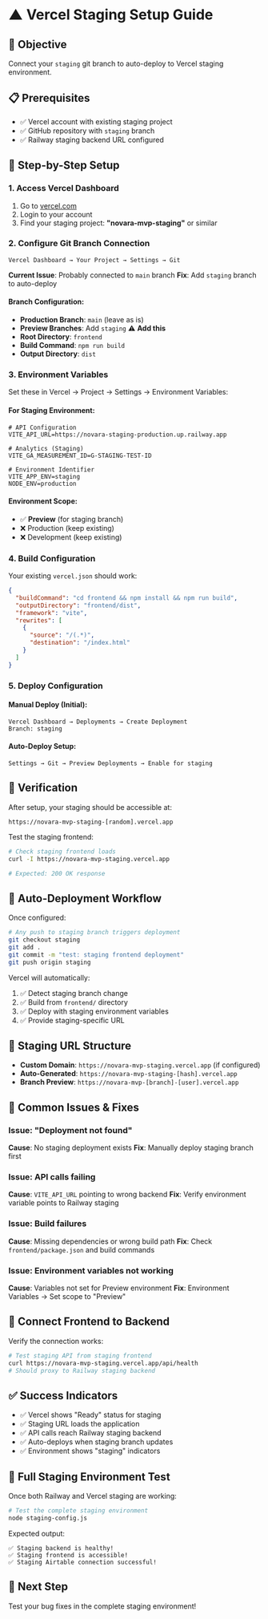 # ▲ Vercel Staging Setup Guide

## 🎯 **Objective**
Connect your `staging` git branch to auto-deploy to Vercel staging environment.

## 📋 **Prerequisites**
- ✅ Vercel account with existing staging project
- ✅ GitHub repository with `staging` branch
- ✅ Railway staging backend URL configured

## 🔧 **Step-by-Step Setup**

### **1. Access Vercel Dashboard**
1. Go to [vercel.com](https://vercel.com/dashboard)
2. Login to your account
3. Find your staging project: **"novara-mvp-staging"** or similar

### **2. Configure Git Branch Connection**
```
Vercel Dashboard → Your Project → Settings → Git
```

**Current Issue**: Probably connected to `main` branch
**Fix**: Add `staging` branch to auto-deploy

#### **Branch Configuration:**
- **Production Branch**: `main` (leave as is)
- **Preview Branches**: Add `staging` ⚠️ **Add this**
- **Root Directory**: `frontend`
- **Build Command**: `npm run build`
- **Output Directory**: `dist`

### **3. Environment Variables**
Set these in Vercel → Project → Settings → Environment Variables:

#### **For Staging Environment:**
```env
# API Configuration
VITE_API_URL=https://novara-staging-production.up.railway.app

# Analytics (Staging)
VITE_GA_MEASUREMENT_ID=G-STAGING-TEST-ID

# Environment Identifier
VITE_APP_ENV=staging
NODE_ENV=production
```

#### **Environment Scope:**
- ✅ **Preview** (for staging branch)
- ❌ Production (keep existing)
- ❌ Development (keep existing)

### **4. Build Configuration**
Your existing `vercel.json` should work:

```json
{
  "buildCommand": "cd frontend && npm install && npm run build",
  "outputDirectory": "frontend/dist",
  "framework": "vite",
  "rewrites": [
    {
      "source": "/(.*)",
      "destination": "/index.html"
    }
  ]
}
```

### **5. Deploy Configuration**

#### **Manual Deploy (Initial):**
```
Vercel Dashboard → Deployments → Create Deployment
Branch: staging
```

#### **Auto-Deploy Setup:**
```
Settings → Git → Preview Deployments → Enable for staging
```

## 🧪 **Verification**

After setup, your staging should be accessible at:
```
https://novara-mvp-staging-[random].vercel.app
```

Test the staging frontend:
```bash
# Check staging frontend loads
curl -I https://novara-mvp-staging.vercel.app

# Expected: 200 OK response
```

## 🔄 **Auto-Deployment Workflow**

Once configured:

```bash
# Any push to staging branch triggers deployment
git checkout staging
git add .
git commit -m "test: staging frontend deployment"
git push origin staging
```

Vercel will automatically:
1. ✅ Detect staging branch change
2. ✅ Build from `frontend/` directory
3. ✅ Deploy with staging environment variables  
4. ✅ Provide staging-specific URL

## 📱 **Staging URL Structure**

- **Custom Domain**: `https://novara-mvp-staging.vercel.app` (if configured)
- **Auto-Generated**: `https://novara-mvp-staging-[hash].vercel.app`
- **Branch Preview**: `https://novara-mvp-[branch]-[user].vercel.app`

## 🚨 **Common Issues & Fixes**

### **Issue**: "Deployment not found"
**Cause**: No staging deployment exists
**Fix**: Manually deploy staging branch first

### **Issue**: API calls failing
**Cause**: `VITE_API_URL` pointing to wrong backend
**Fix**: Verify environment variable points to Railway staging

### **Issue**: Build failures
**Cause**: Missing dependencies or wrong build path
**Fix**: Check `frontend/package.json` and build commands

### **Issue**: Environment variables not working
**Cause**: Variables not set for Preview environment
**Fix**: Environment Variables → Set scope to "Preview"

## 🔗 **Connect Frontend to Backend**

Verify the connection works:

```bash
# Test staging API from staging frontend
curl https://novara-mvp-staging.vercel.app/api/health
# Should proxy to Railway staging backend
```

## ✅ **Success Indicators**

- ✅ Vercel shows "Ready" status for staging
- ✅ Staging URL loads the application
- ✅ API calls reach Railway staging backend
- ✅ Auto-deploys when staging branch updates
- ✅ Environment shows "staging" indicators

## 🔄 **Full Staging Environment Test**

Once both Railway and Vercel staging are working:

```bash
# Test the complete staging environment
node staging-config.js
```

Expected output:
```
✅ Staging backend is healthy!
✅ Staging frontend is accessible!
✅ Staging Airtable connection successful!
```

## 🎯 **Next Step**
Test your bug fixes in the complete staging environment!